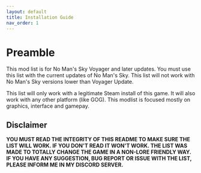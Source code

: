 ```yaml
---
layout: default
title: Installation Guide
nav_order: 1
---
```


# Preamble
This mod list is for No Man's Sky Voyager and later updates.
You must use this list with the current updates of No Man's Sky. 
This list will not work with No Man's Sky versions lower than Voyager Update.
 
This list will only work with a legitimate Steam install of this game. It will also work with any other platform (like GOG).
This modlist is focused mostly on graphics, interface and gamepay.

## Disclaimer
**YOU MUST READ THE INTEGRITY OF THIS README TO MAKE SURE THE LIST WILL WORK. IF YOU DON'T READ IT WON'T WORK. THE LIST WAS MADE TO TOTALLY CHANGE THE GAME IN A NON-LORE FRIENDLY WAY. IF YOU HAVE ANY SUGGESTION, BUG REPORT OR ISSUE WITH THE LIST, PLEASE INFORM ME IN MY DISCORD SERVER.**
